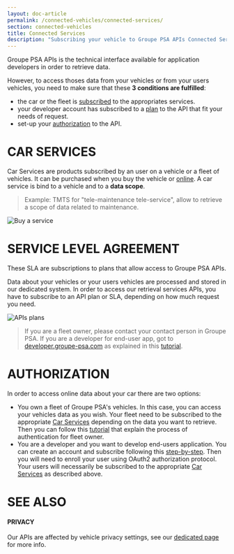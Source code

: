 ```yaml
---
layout: doc-article
permalink: /connected-vehicles/connected-services/
section: connected-vehicles
title: Connected Services
description: "Subscribing your vehicle to Groupe PSA APIs Connected Services is mandatory in order to retrieve data."
---
```


Groupe PSA APIs is the technical interface available for application developers in order to retrieve data. 

However, to access thoses data from your vehicles or from your users vehicles, you need to make sure that these **3 conditions are fulfilled**: 
- the car or the fleet is [subscribed](#car-services) to the appropriates services.
- your developer account has subscribed to a [plan](#service-level-agreement) to the API that fit your needs of request.
- set-up your [authorization](#authorization) to the API.

# CAR SERVICES

Car Services are products subscribed by an user on a vehicle or a fleet of vehicles. It can be purchased when you buy the vehicle or [online](https://services-store.peugeot.fr/). A car service is bind to a vehicle and to a **data scope**. 


> Example: TMTS for "tele-maintenance tele-service", allow to retrieve a scope of data related to maintenance.


![Buy a service]({{site.baseurl}}/assets/images/services-store.png)


# SERVICE LEVEL AGREEMENT

These SLA are subscriptions to plans that allow access to Groupe PSA APIs. 

Data about your vehicles or your users vehicles are processed and stored in our dedicated system. In order to access our retrieval services APIs, you have to subscribe to an API plan or SLA, depending on how much request you need.

![APIs plans]({{site.baseurl}}/assets/images/api-plans.png)

> If you are a fleet owner, please contact your contact person in Groupe PSA. If you are a developer for end-user app, got to [developer.groupe-psa.com](https://developer.groupe-psa.com/inc/) as explained in this [tutorial]({{site.baseurl}}/webapi/b2c/quickstart/connect/#article).

# AUTHORIZATION

In order to access online data about your car there are two options:
- You own a fleet of Groupe PSA's vehicles. In this case, you can access your vehicles data as you wish. Your fleet need to be subscribed to the appropriate [Car Services](#car-services) depending on the data you want to retrieve. Then you can follow this [tutorial]({{site.baseurl}}/webapi/b2b/quickstart/authentication/#article) that explain the process of authentication for fleet owner.
- You are a developer and you want to develop end-users application. You can create an account and subscribe following this [step-by-step]({{site.baseurl}}/webapi/b2c/quickstart/connect/#article). Then you will need to enroll your user using OAuth2 authorization protocol. Your users will necessarily be subscribed to the appropriate [Car Services](#car-services) as described above.

# SEE ALSO

#### PRIVACY

Our APIs are affected by vehicle privacy settings, see our [dedicated page]({{site.baseurl}}/connected-vehicles/privacy#article) for more info.